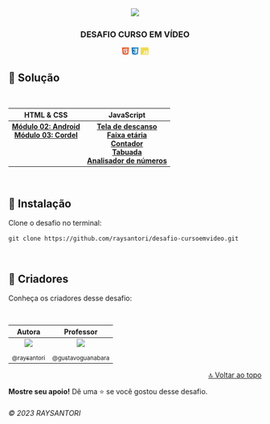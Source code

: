 <div align="center">
  <img width="125" src="https://github.com/gustavoguanabara/html-css/blob/master/imagens/mascote.png?raw=true">
  
  ### DESAFIO CURSO EM VÍDEO
  
  <p>
    <!--Descrição. -->
  </p>
  
   <!--##### Explore os documentos</a></p>
  
  <p> Demonstração | Relatar bug</p>-->
  
  <img width="3%" src="https://raw.githubusercontent.com/devicons/devicon/master/icons/html5/html5-original.svg"> <img width="3%" src="https://raw.githubusercontent.com/devicons/devicon/master/icons/css3/css3-original.svg"> <img width="3%" src="https://raw.githubusercontent.com/devicons/devicon/master/icons/javascript/javascript-plain.svg">
</div>

## 🧩 Solução

<br>

| HTML & CSS | JavaScript |
| :----: | :----: | 
| <a target="_blank" href="https://raysantori.github.io/desafio-cursoemvideo/public/assets/pages/android.html"><b>Módulo 02: Android</b> </a><br> <a target="_blank" href="https://raysantori.github.io/desafio-cursoemvideo/public/assets/pages/cordel.html"><b>Módulo 03: Cordel</b> </a><br><br><br><br> | <a target="_blank" href="https://raysantori.github.io/desafio-cursoemvideo/public/assets/pages/restScreen.html"><b>Tela de descanso</b> </a><br> <a target="_blank" href="https://raysantori.github.io/desafio-cursoemvideo/public/assets/pages/ageGroup.html"><b>Faixa etária</b> </a><br> <a target="_blank" href="https://raysantori.github.io/desafio-cursoemvideo/public/assets/pages/counter.html"><b>Contador</b> </a><br> <a target="_blank" href="https://raysantori.github.io/desafio-cursoemvideo/public/assets/pages/multiplicationTable.html"><b>Tabuada</b> </a><br> <a target="_blank" href="https://raysantori.github.io/desafio-cursoemvideo/public/assets/pages/numberAnalyzer.html"><b>Analisador de números</b> </a> | 

<br>

## 💾 Instalação

Clone o desafio no terminal:

  ```
  git clone https://github.com/raysantori/desafio-cursoemvideo.git
  ``` 

<br>

## 🤝 Criadores

Conheça os criadores desse desafio:

<br>

| Autora | Professor |
| :----: | :----: | 
| <a target="_blank" href="https://github.com/raysantori"><img width="125" src="https://camo.githubusercontent.com/d2b0f736a9c109c53e868f498015c4e07c30ea702a6fbfec86a1ad2cf9deafc1/68747470733a2f2f692e6962622e636f2f4462527a51776d2f7261792d6f63746f6361742d72656d6f766562672d707265766965772e706e67"><br></a> | <a target="_blank" href="https://github.com/gustavoguanabara"><img width="125" src="https://github.com/gustavoguanabara/html-css/blob/master/imagens/mascote.png?raw=true"></a> |
| <a target="_blank" href="https://github.com/raysantori"><sub>@raysantori</sub></a> | <a target="_blank" href="https://github.com/gustavoguanabara"><sub>@gustavoguanabara</sub></a> | 

<div align="right"><a target="_blank" href="https://github.com/raysantori/desafio-cursoemvideo#desafio-curso-em-v%C3%ADdeo">🔝 Voltar ao topo</a></div>

<strong>Mostre seu apoio!</strong> Dê uma ⭐ se você gostou desse desafio.

###### © 2023 RAYSANTORI
